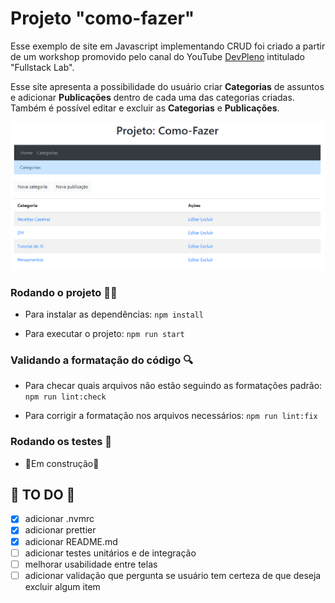 # Projeto "como-fazer"

Esse exemplo de site em Javascript implementando CRUD foi criado a partir de um workshop promovido pelo canal do YouTube [DevPleno](https://www.youtube.com/channel/UC07JWf9A0B1scApbS1Te7Ww) intitulado "Fullstack Lab".

Esse site apresenta a possibilidade do usuário criar **Categorias** de assuntos e adicionar **Publicações** dentro de cada uma das categorias criadas. Também é possível editar e excluir as **Categorias** e **Publicações**.

![alt text](image.png)

### Rodando o projeto 🏃🏼

- Para instalar as dependências: `npm install`

- Para executar o projeto: `npm run start`

### Validando a formatação do código 🔍

- Para checar quais arquivos não estão seguindo as formatações padrão: `npm run lint:check`

- Para corrigir a formatação nos arquivos necessários: `npm run lint:fix`

### Rodando os testes 🧪

- 🚧Em construção🚧

## 🚧 TO DO 🚧

- [x] adicionar .nvmrc
- [x] adicionar prettier
- [x] adicionar README.md
- [ ] adicionar testes unitários e de integração
- [ ] melhorar usabilidade entre telas
- [ ] adicionar validação que pergunta se usuário tem certeza de que deseja excluir algum item
